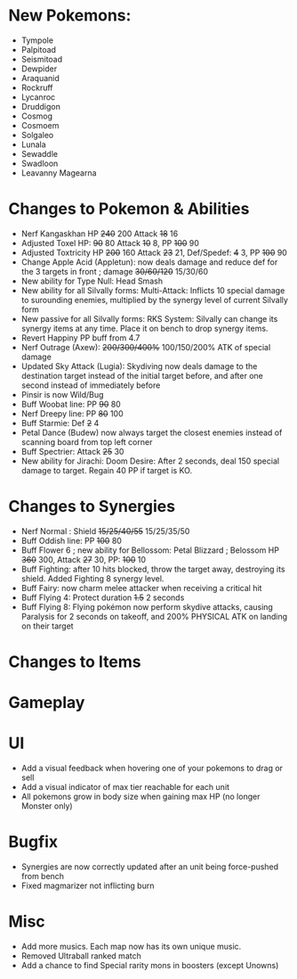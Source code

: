 # New Pokemons:

- Tympole
- Palpitoad
- Seismitoad
- Dewpider
- Araquanid
- Rockruff
- Lycanroc
- Druddigon
- Cosmog
- Cosmoem
- Solgaleo
- Lunala
- Sewaddle
- Swadloon
- Leavanny
  Magearna

# Changes to Pokemon & Abilities

- Nerf Kangaskhan HP ~~240~~ 200 Attack ~~18~~ 16
- Adjusted Toxel HP: ~~90~~ 80 Attack ~~10~~ 8, PP ~~100~~ 90
- Adjusted Toxtricity HP ~~200~~ 160 Attack ~~23~~ 21, Def/Spedef: ~~4~~ 3, PP ~~100~~ 90
- Change Apple Acid (Appletun): now deals damage and reduce def for the 3 targets in front ; damage ~~30/60/120~~ 15/30/60
- New ability for Type Null: Head Smash
- New ability for all Silvally forms: Multi-Attack: Inflicts 10 special damage to surounding enemies, multiplied by the synergy level of current Silvally form
- New passive for all Silvally forms: RKS System: Silvally can change its synergy items at any time. Place it on bench to drop synergy items.
- Revert Happiny PP buff from 4.7
- Nerf Outrage (Axew): ~~200/300/400%~~ 100/150/200% ATK of special damage
- Updated Sky Attack (Lugia): Skydiving now deals damage to the destination target instead of the initial target before, and after one second instead of immediately before
- Pinsir is now Wild/Bug
- Buff Woobat line: PP ~~90~~ 80
- Nerf Dreepy line: PP ~~80~~ 100
- Buff Starmie: Def ~~2~~ 4
- Petal Dance (Budew) now always target the closest enemies instead of scanning board from top left corner
- Buff Spectrier: Attack ~~25~~ 30
- New ability for Jirachi: Doom Desire: After 2 seconds, deal 150 special damage to target. Regain 40 PP if target is KO.

# Changes to Synergies

- Nerf Normal : Shield ~~15/25/40/55~~ 15/25/35/50
- Buff Oddish line: PP ~~100~~ 80
- Buff Flower 6 ; new ability for Bellossom: Petal Blizzard ; Belossom HP ~~360~~ 300, Attack ~~27~~ 30, PP: ~~100~~ 10
- Buff Fighting: after 10 hits blocked, throw the target away, destroying its shield. Added Fighting 8 synergy level.
- Buff Fairy: now charm melee attacker when receiving a critical hit
- Buff Flying 4: Protect duration ~~1.5~~ 2 seconds
- Buff Flying 8: Flying pokémon now perform skydive attacks, causing Paralysis for 2 seconds on takeoff, and 200% PHYSICAL ATK on landing on their target

# Changes to Items

# Gameplay

# UI

- Add a visual feedback when hovering one of your pokemons to drag or sell
- Add a visual indicator of max tier reachable for each unit
- All pokemons grow in body size when gaining max HP (no longer Monster only)

# Bugfix

- Synergies are now correctly updated after an unit being force-pushed from bench
- Fixed magmarizer not inflicting burn

# Misc

- Add more musics. Each map now has its own unique music.
- Removed Ultraball ranked match
- Add a chance to find Special rarity mons in boosters (except Unowns)

